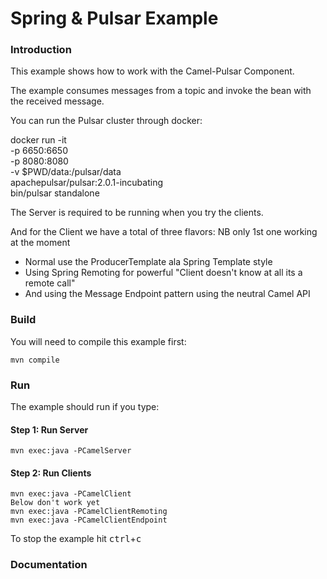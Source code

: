 # Spring & Pulsar Example

### Introduction
This example shows how to work with the Camel-Pulsar Component.

The example consumes messages from a topic and invoke the bean
with the received message.

You can run the Pulsar cluster through docker:

docker run -it \
  -p 6650:6650 \
  -p 8080:8080 \
  -v $PWD/data:/pulsar/data \
  apachepulsar/pulsar:2.0.1-incubating \
  bin/pulsar standalone

The Server is required to be running when you try the clients.

And for the Client we have a total of three flavors: NB only 1st one working at the moment
- Normal use the ProducerTemplate ala Spring Template style
- Using Spring Remoting for powerful "Client doesn't know at all its a remote call"
- And using the Message Endpoint pattern using the neutral Camel API

### Build
You will need to compile this example first:

	mvn compile

### Run
The example should run if you type:

#### Step 1: Run Server
	mvn exec:java -PCamelServer

#### Step 2: Run Clients
	mvn exec:java -PCamelClient
	Below don't work yet
	mvn exec:java -PCamelClientRemoting
	mvn exec:java -PCamelClientEndpoint

To stop the example hit <kbd>ctrl</kbd>+<kbd>c</kbd>

### Documentation
